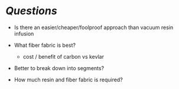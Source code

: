 # ***Questions***

- Is there an easier/cheaper/foolproof approach than vacuum resin infusion

- What fiber fabric is best?
  - cost / benefit of carbon vs kevlar

- Better to break down into segments?

- How much resin and fiber fabric is required?
